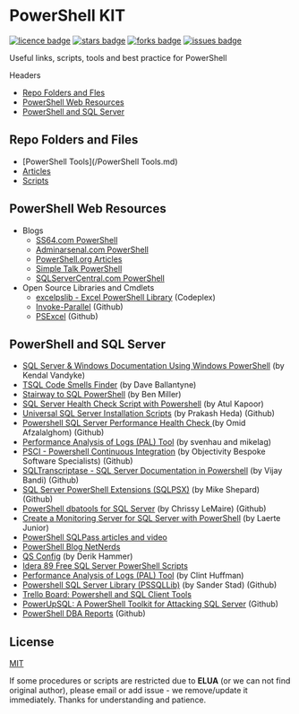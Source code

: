# PowerShell KIT
[![licence badge]][licence]
[![stars badge]][stars]
[![forks badge]][forks]
[![issues badge]][issues]

Useful links, scripts, tools and best practice for PowerShell


Headers
 - [Repo Folders and Fles](#repo-folders-and-files)
 - [PowerShell Web Resources](PowerShell-web-resources)
 - [PowerShell and SQL Server](powershell-and-sql-server)

## Repo Folders and Files
 - [PowerShell Tools](/PowerShell Tools.md)
 - [Articles](/Articles)
 - [Scripts](/Scripts)


## PowerShell Web Resources
 - Blogs
   - [SS64.com PowerShell](www.ss64.com/ps/)
   - [Adminarsenal.com PowerShell](http://www.adminarsenal.com/admin-arsenal-blog/category/powershell/)
   - [PowerShell.org Articles](https://powershell.org/articles/)
   - [Simple Talk PowerShell](https://www.simple-talk.com/sysadmin/powershell/)
   - [SQLServerCentral.com PowerShell](http://www.sqlservercentral.com/Tags/powershell/)
 - Open Source Libraries and Cmdlets
   - [excelpslib - Excel PowerShell Library](http://excelpslib.codeplex.com/) (Codeplex)
   - [Invoke-Parallel](https://github.com/RamblingCookieMonster/Invoke-Parallel) (Github)
   - [PSExcel](https://github.com/RamblingCookieMonster/PSExcel) (Github)


## PowerShell and SQL Server
 - [SQL Server & Windows Documentation Using Windows PowerShell](https://sqlpowerdoc.codeplex.com/) (by Kendal Vandyke)
 - [TSQL Code Smells Finder](https://tsqlsmells.codeplex.com/) (by Dave Ballantyne)
 - [Stairway to SQL PowerShell](http://www.sqlservercentral.com/stairway/91327/) (by Ben Miller)
 - [SQL Server Health Check Script with Powershell](http://www.codeproject.com/Tips/848661/SQL-Server-Health-Check-Script-with-Powershell) (by Atul Kapoor)
 - [Universal SQL Server Installation Scripts](https://github.com/ktaranov/Universal-SQL-Installation-Scripts) (by Prakash Heda)  (Github)
 - [Powershell SQL Server Performance Health Check ](https://github.com/SpeedySQL/HealthCheck) (by Omid Afzalalghom) (Github)
 - [Performance Analysis of Logs (PAL) Tool](http://pal.codeplex.com/) (by svenhau and mikelag)
 - [PSCI - Powershell Continuous Integration](https://github.com/ObjectivityBSS/PSCI) (by Objectivity Bespoke Software Specialists) (Github)
 - [SQLTranscriptase - SQL Server Documentation in Powershell](https://github.com/vijaybandi/SQLTranscriptase) (by Vijay Bandi) (Github)
 - [SQL Server PowerShell Extensions (SQLPSX)](https://github.com/MikeShepard/SQLPSX) (by Mike Shepard) (Github)
 - [PowerShell dbatools for SQL Server](https://github.com/ctrlbold/dbatools) (by Chrissy LeMaire) (Github)
 - [Create a Monitoring Server for SQL Server with PowerShell](https://www.simple-talk.com/sql/database-administration/create-a-monitoring-server-for-sql-server-with-powershell/) (by Laerte Junior)
 - [PowerShell SQLPass articles and video](http://powershell.sqlpass.org/default.aspx)
 - [PowerShell Blog NetNerds](https://blog.netnerds.net/)
 - [QS Config](http://www.sqlhammer.com/qs-config/) (by Derik Hammer)
 - [Idera 89 Free SQL Server PowerShell Scripts](https://www.idera.com/productssolutions/freetools/sqlpowershellscripts)
 - [Performance Analysis of Logs (PAL) Tool](https://pal.codeplex.com/) (by Clint Huffman)
 - [Powershell SQL Server Library (PSSQLLib)](https://github.com/sanderstad/PSSQLLib) (by Sander Stad) (Github)
 - [Trello Board: Powershell and SQL Client Tools](https://trello.com/b/NEerYXUU/powershell-sql-client-tools-sqlps-ssms)
 - [PowerUpSQL: A PowerShell Toolkit for Attacking SQL Server](https://github.com/NetSPI/PowerUpSQL) (Github)
 - [PowerShell DBA Reports](https://github.com/SQLDBAWithABeard/dbareports) (Github)


## License
[MIT](/LICENSE.md)

If some procedures or scripts are restricted due to **ELUA** (or we can not find original author), please email or add issue - we remove/update it immediately.
Thanks for understanding and patience.


[licence badge]:https://img.shields.io/badge/license-MIT-blue.svg
[stars badge]:https://img.shields.io/github/stars/ktaranov/PowerShell-kit.svg
[forks badge]:https://img.shields.io/github/forks/ktaranov/PowerShell-kit.svg
[issues badge]:https://img.shields.io/github/issues/ktaranov/PowerShell-kit.svg

[licence]:https://github.com/ktaranov/PowerShell-kit/blob/master/LICENSE.md
[stars]:https://github.com/ktaranov/PowerShell-kit/stargazers
[forks]:https://github.com/ktaranov/PowerShell-kit/network
[issues]:https://github.com/ktaranov/PowerShell-kit/issues
